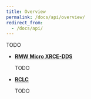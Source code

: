 ```yaml
---
title: Overview
permalink: /docs/api/overview/
redirect_from:
  - /docs/api/
---
```


TODO

* [**RMW Micro XRCE-DDS**](../rmw/)

  TODO

* [**RCLC**](../rclc/)

  TODO